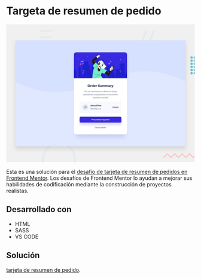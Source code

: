 # Targeta de resumen de pedido
![Vista previa del diseño para el desafío de codificación de la tarjeta de resumen del pedido](./design/desktop-preview.jpg)

Esta es una solución para el [desafío de tarjeta de resumen de pedidos en Frontend Mentor](https://www.frontendmentor.io/challenges/order-summary-component-QlPmajDUj). Los desafíos de Frontend Mentor lo ayudan a mejorar sus habilidades de codificación mediante la construcción de proyectos realistas.

## Desarrollado con
- HTML
- SASS
- VS CODE

## Solución

[tarjeta de resumen de pedido](https://stebanc.github.io/targeta-resumen-pedido/).